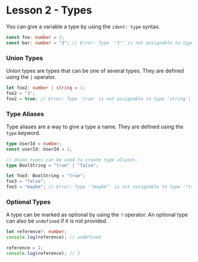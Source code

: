 # Lesson 2 - Types

You can give a variable a type by using the `ident: type` syntax.

```ts
const foo: number = 1;
const bar: number = "3"; // Error: Type '"3"' is not assignable to type 'number'.
```

### Union Types

Union types are types that can be one of several types. They are defined using the `|` operator.

```ts
let foo2: number | string = 1;
foo2 = "3";
foo2 = true; // Error: Type 'true' is not assignable to type 'string | number'.
```

### Type Aliases

Type aliases are a way to give a type a name. They are defined using the `type` keyword.

```ts
type UserId = number;
const userId: UserId = 1;

// Union types can be used to create type aliases.
type BoolString = "true" | "false";

let foo3: BoolString = "true";
foo3 = "false";
foo3 = "maybe"; // Error: Type '"maybe"' is not assignable to type '"true" | "false"'.
```

### Optional Types

A type can be marked as optional by using the `?` operator. An optional type can also be `undefined` if it is not provided.

```ts
let reference?: number;
console.log(reference); // undefined

reference = 1;
console.log(reference); // 1
```

```

```
